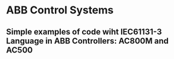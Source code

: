 # ABB Control Systems

## Simple examples of code wiht IEC61131-3 Language in ABB Controllers: AC800M and AC500
